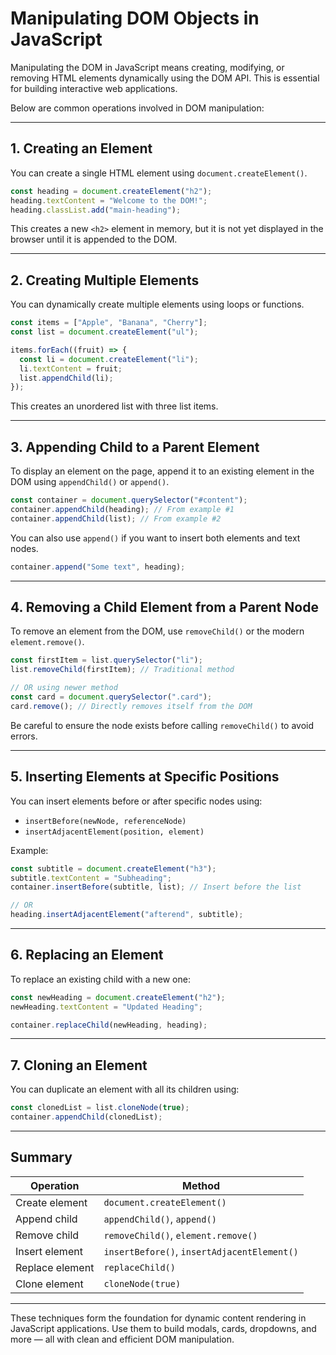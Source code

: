 # Manipulating DOM Objects in JavaScript

Manipulating the DOM in JavaScript means creating, modifying, or removing HTML elements dynamically using the DOM API. This is essential for building interactive web applications.

Below are common operations involved in DOM manipulation:

---

## 1. Creating an Element

You can create a single HTML element using `document.createElement()`.

```javascript
const heading = document.createElement("h2");
heading.textContent = "Welcome to the DOM!";
heading.classList.add("main-heading");
```

This creates a new `<h2>` element in memory, but it is not yet displayed in the browser until it is appended to the DOM.

---

## 2. Creating Multiple Elements

You can dynamically create multiple elements using loops or functions.

```javascript
const items = ["Apple", "Banana", "Cherry"];
const list = document.createElement("ul");

items.forEach((fruit) => {
  const li = document.createElement("li");
  li.textContent = fruit;
  list.appendChild(li);
});
```

This creates an unordered list with three list items.

---

## 3. Appending Child to a Parent Element

To display an element on the page, append it to an existing element in the DOM using `appendChild()` or `append()`.

```javascript
const container = document.querySelector("#content");
container.appendChild(heading); // From example #1
container.appendChild(list); // From example #2
```

You can also use `append()` if you want to insert both elements and text nodes.

```javascript
container.append("Some text", heading);
```

---

## 4. Removing a Child Element from a Parent Node

To remove an element from the DOM, use `removeChild()` or the modern `element.remove()`.

```javascript
const firstItem = list.querySelector("li");
list.removeChild(firstItem); // Traditional method

// OR using newer method
const card = document.querySelector(".card");
card.remove(); // Directly removes itself from the DOM
```

Be careful to ensure the node exists before calling `removeChild()` to avoid errors.

---

## 5. Inserting Elements at Specific Positions

You can insert elements before or after specific nodes using:

- `insertBefore(newNode, referenceNode)`
- `insertAdjacentElement(position, element)`

Example:

```javascript
const subtitle = document.createElement("h3");
subtitle.textContent = "Subheading";
container.insertBefore(subtitle, list); // Insert before the list

// OR
heading.insertAdjacentElement("afterend", subtitle);
```

---

## 6. Replacing an Element

To replace an existing child with a new one:

```javascript
const newHeading = document.createElement("h2");
newHeading.textContent = "Updated Heading";

container.replaceChild(newHeading, heading);
```

---

## 7. Cloning an Element

You can duplicate an element with all its children using:

```javascript
const clonedList = list.cloneNode(true);
container.appendChild(clonedList);
```

---

## Summary

| Operation       | Method                                      |
| --------------- | ------------------------------------------- |
| Create element  | `document.createElement()`                  |
| Append child    | `appendChild()`, `append()`                 |
| Remove child    | `removeChild()`, `element.remove()`         |
| Insert element  | `insertBefore()`, `insertAdjacentElement()` |
| Replace element | `replaceChild()`                            |
| Clone element   | `cloneNode(true)`                           |

---

These techniques form the foundation for dynamic content rendering in JavaScript applications. Use them to build modals, cards, dropdowns, and more — all with clean and efficient DOM manipulation.
